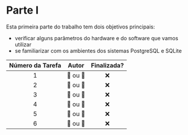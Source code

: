 <!-- https://gist.github.com/rxaviers/7360908 -->
# Parte I

Esta primeira parte do trabalho tem dois objetivos principais:
- verificar alguns parâmetros do hardware e do software que vamos utilizar
- se familiarizar com os ambientes dos sistemas PostgreSQL e SQLite

| Número da Tarefa | Autor             | Finalizada?
|:----------------:|:-----------------:|:----------:|
| 1                | :bear: ou :tiger: | :x:
| 2                | :bear: ou :tiger: | :x:
| 3                | :bear: ou :tiger: | :x:
| 4                | :bear: ou :tiger: | :x:
| 5                | :bear: ou :tiger: | :x:
| 6                | :bear: ou :tiger: | :x:

